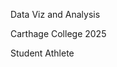 Data Viz and Analysis

Carthage College 2025

Student Athlete



<!---
ryangrantham/ryangrantham is a ✨ special ✨ repository because its `README.md` (this file) appears on your GitHub profile.
You can click the Preview link to take a look at your changes.
--->
